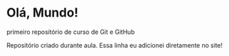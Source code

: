 # Olá, Mundo!
 primeiro repositório de curso de Git e GitHub

Repositório criado durante aula.
Essa linha eu adicionei diretamente no site!

